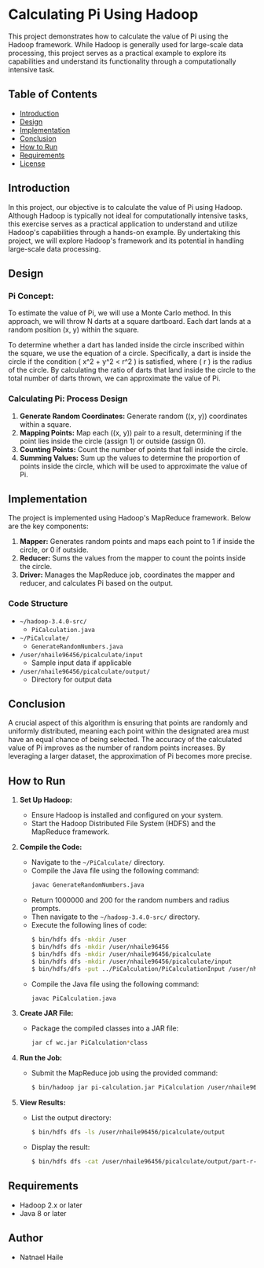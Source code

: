 # Calculating Pi Using Hadoop

This project demonstrates how to calculate the value of Pi using the Hadoop framework. While Hadoop is generally used for large-scale data processing, this project serves as a practical example to explore its capabilities and understand its functionality through a computationally intensive task.

## Table of Contents

- [Introduction](#introduction)
- [Design](#design)
- [Implementation](#implementation)
- [Conclusion](#conclusion)
- [How to Run](#how-to-run)
- [Requirements](#requirements)
- [License](#license)

## Introduction

In this project, our objective is to calculate the value of Pi using Hadoop. Although Hadoop is typically not ideal for computationally intensive tasks, this exercise serves as a practical application to understand and utilize Hadoop's capabilities through a hands-on example. By undertaking this project, we will explore Hadoop's framework and its potential in handling large-scale data processing.

## Design

### Pi Concept:

To estimate the value of Pi, we will use a Monte Carlo method. In this approach, we will throw N darts at a square dartboard. Each dart lands at a random position (x, y) within the square. 

To determine whether a dart has landed inside the circle inscribed within the square, we use the equation of a circle. Specifically, a dart is inside the circle if the condition \( x^2 + y^2 < r^2 \) is satisfied, where \( r \) is the radius of the circle. By calculating the ratio of darts that land inside the circle to the total number of darts thrown, we can approximate the value of Pi.

### Calculating Pi: Process Design

1. **Generate Random Coordinates:** Generate random \((x, y)\) coordinates within a square.
2. **Mapping Points:** Map each \((x, y)\) pair to a result, determining if the point lies inside the circle (assign 1) or outside (assign 0).
3. **Counting Points:** Count the number of points that fall inside the circle.
4. **Summing Values:** Sum up the values to determine the proportion of points inside the circle, which will be used to approximate the value of Pi.

## Implementation

The project is implemented using Hadoop's MapReduce framework. Below are the key components:

1. **Mapper:** Generates random points and maps each point to 1 if inside the circle, or 0 if outside.
2. **Reducer:** Sums the values from the mapper to count the points inside the circle.
3. **Driver:** Manages the MapReduce job, coordinates the mapper and reducer, and calculates Pi based on the output.

### Code Structure

- `~/hadoop-3.4.0-src/`
  - `PiCalculation.java`
- `~/PiCalculate/`
  - `GenerateRandomNumbers.java`
- `/user/nhaile96456/picalculate/input`
  - Sample input data if applicable
- `/user/nhaile96456/picalculate/output/`
  - Directory for output data

## Conclusion

A crucial aspect of this algorithm is ensuring that points are randomly and uniformly distributed, meaning each point within the designated area must have an equal chance of being selected. The accuracy of the calculated value of Pi improves as the number of random points increases. By leveraging a larger dataset, the approximation of Pi becomes more precise.

## How to Run

1. **Set Up Hadoop:**
   - Ensure Hadoop is installed and configured on your system.
   - Start the Hadoop Distributed File System (HDFS) and the MapReduce framework.

2. **Compile the Code:**
   - Navigate to the `~/PiCalculate/` directory.
   - Compile the Java file using the following command:
     ```sh
     javac GenerateRandomNumbers.java
     ```
   - Return 1000000 and 200 for the random numbers and radius prompts.
   - Then navigate to the `~/hadoop-3.4.0-src/` directory.
   - Execute the following lines of code:
     ```sh
     $ bin/hdfs dfs -mkdir /user
     $ bin/hdfs dfs -mkdir /user/nhaile96456
     $ bin/hdfs dfs -mkdir /user/nhaile96456/picalculate
     $ bin/hdfs dfs -mkdir /user/nhaile96456/picalculate/input
     $ bin/hdfs/dfs -put ../PiCalculation/PiCalculationInput /user/nhaile96456/picalculate/input
     ```
   - Compile the Java file using the following command:
     ```sh
     javac PiCalculation.java
     ```


4. **Create JAR File:**
   - Package the compiled classes into a JAR file:
     ```sh
     jar cf wc.jar PiCalculation*class
     ```

5. **Run the Job:**
   - Submit the MapReduce job using the provided command:
     ```sh
     $ bin/hadoop jar pi-calculation.jar PiCalculation /user/nhaile96456/picalculate/input /user/nhaile96456/picalculate/output
     ```

6. **View Results:**
   - List the output directory:
     ```sh
     $ bin/hdfs dfs -ls /user/nhaile96456/picalculate/output
     ```
   - Display the result:
     ```sh
     $ bin/hdfs dfs -cat /user/nhaile96456/picalculate/output/part-r-00000
     ```

## Requirements

- Hadoop 2.x or later
- Java 8 or later

## Author

- Natnael Haile

